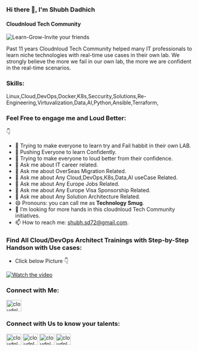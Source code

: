 ### Hi there 👋, I'm Shubh Dadhich

#### Cloudnloud Tech Community


![Learn-Grow-Invite your friends](https://github.com/cloudnloud/Rockylinux/blob/main/Cloudnloud-Community-banner.png)

Past 11 years Cloudnloud Tech Community helped many IT professionals to learn niche technologies with real-time use cases in their own lab. We strongly believe the more we fail in our own lab, the more we are confident in the real-time scenarios.

### Skills: 

Linux,Cloud,DevOps,Docker,K8s,Seccurity,Solutions,Re-Engineering,Virtuvalization,Data,AI,Python,Ansible,Terraform,

### Feel Free to engage me and Loud Better:
👇
- 🔭 Trying to make everyone to learn try and Fail habbit in their own LAB. 
- 💪 Pushing Everyone to learn Confidently. 
- 👯 Trying to make everyone to loud better from their confidence. 
- 💬 Ask me about IT career related.
- 💬 Ask me about OverSeas Migration Related.
- 💬 Ask me about Any Cloud,DevOps,K8s,Data,AI useCase Related.
- 💬 Ask me about Any Europe Jobs Related. 
- 💬 Ask me about Any Europe Visa Sponsorship Related.
- 💬 Ask me about Any Solution Architecture Related.
- 😄 Pronouns: you can call me as **Technology Smug**.
- 🙏 I’m looking for more hands in this cloudnloud Tech Community initiatives.
- 📫 How to reach me: shubh.sd72@gmail.com.
  

### Find All Cloud/DevOps Architect Trainings with Step-by-Step Handson with Use cases:
- Click below Picture 👇

[![Watch the video](https://github.com/cloudnloud/Rockylinux/blob/main/Cloudnloud-Free-Trainings.png)](https://www.youtube.com/channel/cloudnloud)

<h3 align="left">Connect with Me:</h3>
<a href="https://www.linkedin.com/in/shubhcloud/" target="blank"><img align="center" src="https://raw.githubusercontent.com/rahuldkjain/github-profile-readme-generator/master/src/images/icons/Social/linked-in-alt.svg" alt="cloudnloud" height="30" width="40" /></a>


<h3 align="left">Connect with Us to know your talents:</h3>
<p align="left">
<a href="https://www.youtube.com/c/cloudnloud" target="blank"><img align="center" src="https://raw.githubusercontent.com/rahuldkjain/github-profile-readme-generator/master/src/images/icons/Social/youtube.svg" alt="cloudnloud" height="30" width="40" /></a>
<a href="https://www.linkedin.com/company/80359681/admin/" target="blank"><img align="center" src="https://raw.githubusercontent.com/rahuldkjain/github-profile-readme-generator/master/src/images/icons/Social/linked-in-alt.svg" alt="cloudnloud" height="30" width="40" /></a>
<a href="https://fb.com/cloudnloudtech" target="blank"><img align="center" src="https://raw.githubusercontent.com/rahuldkjain/github-profile-readme-generator/master/src/images/icons/Social/facebook.svg" alt="cloudnloudtech" height="30" width="40" /></a>
<a href="https://twitter.com/cloudnloud" target="blank"><img align="center" src="https://raw.githubusercontent.com/rahuldkjain/github-profile-readme-generator/master/src/images/icons/Social/twitter.svg" alt="cloudnloud" height="30" width="40" /></a>
</p>
